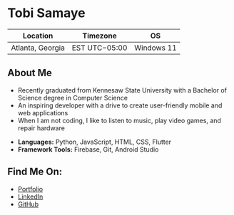 Tobi Samaye
=======================

| Location              | Timezone      | OS                    |
| --------------------- | ------------- | --------------------- |
| Atlanta, Georgia      | EST UTC−05:00 | Windows 11            |

About Me
---------
* Recently graduated from Kennesaw State University with a Bachelor of Science degree in Computer Science
* An inspiring developer with a drive to create user-friendly mobile and web applications 
* When I am not coding, I like to listen to music, play video games, and repair hardware
  
- **Languages:** Python, JavaScript, HTML, CSS, Flutter
- **Framework Tools:** Firebase, Git, Android Studio
  

Find Me On:
-----------
* [Portfolio](https://bagonss.github.io/TobiPortfolio/)
* [LinkedIn](https://www.linkedin.com/in/oluwatobi-samaye/)
* [GitHub](https://github.com/bagonss)
